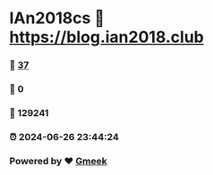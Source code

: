 # IAn2018cs :link: https://blog.ian2018.club 
### :page_facing_up: [37](https://blog.ian2018.club/tag.html) 
### :speech_balloon: 0 
### :hibiscus: 129241 
### :alarm_clock: 2024-06-26 23:44:24 
### Powered by :heart: [Gmeek](https://github.com/Meekdai/Gmeek)
